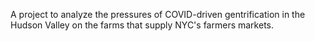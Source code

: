 A project to analyze the pressures of COVID-driven gentrification in the Hudson Valley on the farms that supply NYC's farmers markets.
